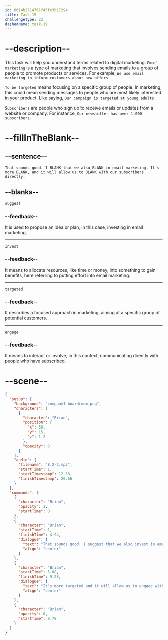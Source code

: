 ```yaml
---
id: 6614b2714761f45fe3b17294
title: Task 19
challengeType: 22
dashedName: task-19
---
```


<!-- (Audio) Brian: That sounds good. I suggest that we also invest in email marketing. It's more targeted, and it will allow us to engage with our subscribers directly. -->

# --description--

This task will help you understand terms related to digital marketing. `Email marketing` is a type of marketing that involves sending emails to a group of people to promote products or services. For example, `We use email marketing to inform customers about new offers.`

`To be targeted` means focusing on a specific group of people. In marketing, this could mean sending messages to people who are most likely interested in your product. Like saying, `Our campaign is targeted at young adults.`

`Subscribers` are people who sign up to receive emails or updates from a website or company. For instance, `Our newsletter has over 1,000 subscribers.`

# --fillInTheBlank--

## --sentence--

`That sounds good. I BLANK that we also BLANK in email marketing. It's more BLANK, and it will allow us to BLANK with our subscribers directly.`

## --blanks--

`suggest`

### --feedback--

It is used to propose an idea or plan, in this case, investing in email marketing.

---

`invest`

### --feedback--

It means to allocate resources, like time or money, into something to gain benefits, here referring to putting effort into email marketing.

---

`targeted`

### --feedback--

It describes a focused approach in marketing, aiming at a specific group of potential customers.

---

`engage`

### --feedback--

It means to interact or involve, in this context, communicating directly with people who have subscribed.

# --scene--

```json
{
  "setup": {
    "background": "company1-boardroom.png",
    "characters": [
      {
        "character": "Brian",
        "position": {
          "x": 50,
          "y": 15,
          "z": 1.2
        },
        "opacity": 0
      }
    ],
    "audio": {
      "filename": "8.2-2.mp3",
      "startTime": 1,
      "startTimestamp": 12.38,
      "finishTimestamp": 20.66
    }
  },
  "commands": [
    {
      "character": "Brian",
      "opacity": 1,
      "startTime": 0
    },
    {
      "character": "Brian",
      "startTime": 1,
      "finishTime": 4.94,
      "dialogue": {
        "text": "That sounds good. I suggest that we also invest in email marketing.",
        "align": "center"
      }
    },
    {
      "character": "Brian",
      "startTime": 5.08,
      "finishTime": 9.28,
      "dialogue": {
        "text": "It's more targeted and it will allow us to engage with our subscribers directly.",
        "align": "center"
      }
    },
    {
      "character": "Brian",
      "opacity": 0,
      "startTime": 9.78
    }
  ]
}
```
